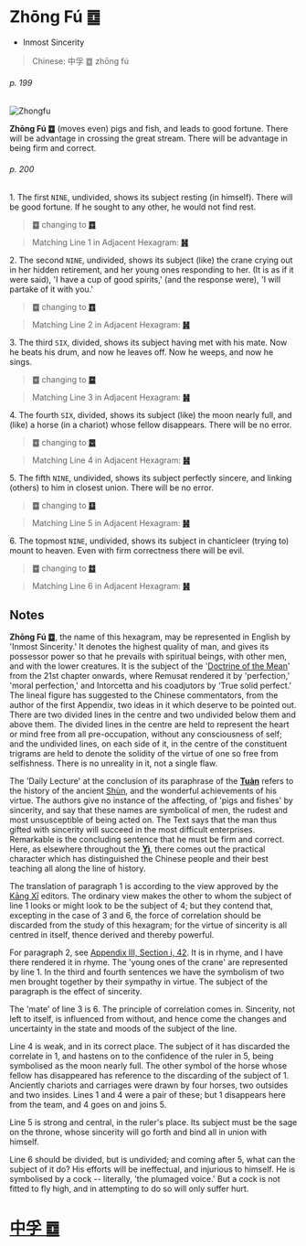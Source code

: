 # Zhōng Fú ䷼

* Inmost Sincerity

> Chinese: 中孚 ䷼ zhōng fú

###### p. 199

![Zhongfu](https://tenetai.com/88o/shapes/61.jpg)

**Zhōng Fú ䷼** (moves even) pigs and fish, and leads to good fortune. There will be advantage in crossing the great stream. There will be advantage in being firm and correct.

###### p. 200

1.<a name="61.1"></a> The first `NINE`, undivided, shows its subject resting (in himself). There will be good fortune. If he sought to any other, he would not find rest.

> **䷼** changing to [**䷺**](e6b6a3huan.md#59.1)

> Matching Line 1 in Adjacent Hexagram: [**䷽**](e5b08fe8bf87xiaoguo.md#62.1)

2.<a name="61.2"></a> The second `NINE`, undivided, shows its subject (like) the crane crying out in her hidden retirement, and her young ones responding to her. (It is as if it were said), 'I have a cup of good spirits,' (and the response were), 'I will partake of it with you.'

> **䷼** changing to [**䷩**](e79b8ayi.md#42.2)

> Matching Line 2 in Adjacent Hexagram: [**䷽**](e5b08fe8bf87xiaoguo.md#62.2)

3.<a name="61.3"></a> The third `SIX`, divided, shows its subject having met with his mate. Now he beats his drum, and now he leaves off. Now he weeps, and now he sings.

> **䷼** changing to [**䷈**](e5b08fe7959cxiaoxu.md#9.3)

> Matching Line 3 in Adjacent Hexagram: [**䷽**](e5b08fe8bf87xiaoguo.md#62.3)

4.<a name="61.4"></a> The fourth `SIX`, divided, shows its subject (like) the moon nearly full, and (like) a horse (in a chariot) whose fellow disappears. There will be no error.

> **䷼** changing to [**䷉**](e5b1a5lv.md#10.4)

> Matching Line 4 in Adjacent Hexagram: [**䷽**](e5b08fe8bf87xiaoguo.md#62.4)

5.<a name="61.5"></a> The fifth `NINE`, undivided, shows its subject perfectly sincere, and linking (others) to him in closest union. There will be no error.

> **䷼** changing to [**䷨**](e68d9fsun.md#41.5)

> Matching Line 5 in Adjacent Hexagram: [**䷽**](e5b08fe8bf87xiaoguo.md#62.5)

6.<a name="61.6"></a> The topmost `NINE`, undivided, shows its subject in chanticleer (trying to) mount to heaven. Even with firm correctness there will be evil.

> **䷼** changing to [**䷻**](e88a82jie.md#60.6)

> Matching Line 6 in Adjacent Hexagram: [**䷽**](e5b08fe8bf87xiaoguo.md#62.6)

## Notes

**Zhōng Fú ䷼**, the name of this hexagram, may be represented in English by 'Inmost Sincerity.' It denotes the highest quality of man, and gives its possessor power so that he prevails with spiritual beings, with other men, and with the lower creatures. It is the subject of the '[Doctrine of the Mean](https://ctext.org/liji/zhong-yong/ens)' from the 21st chapter onwards, where Remusat rendered it by 'perfection,' 'moral perfection,' and Intorcetta and his coadjutors by 'True solid perfect.' The lineal figure has suggested to the Chinese commentators, from the author of the first Appendix, two ideas in it which deserve to be pointed out. There are two divided lines in the centre and two undivided below them and above them. The divided lines in the centre are held to represent the heart or mind free from all pre-occupation, without any consciousness of self; and the undivided lines, on each side of it, in the centre of the constituent trigrams are held to denote the solidity of the virtue of one so free from selfishness. There is no unreality in it, not a single flaw.

The 'Daily Lecture' at the conclusion of its paraphrase of the [**Tuàn**](https://en.wikipedia.org/wiki/Ten_Wings) refers to the history of the ancient [Shùn](https://en.wikipedia.org/wiki/Emperor_Shun), and the wonderful achievements of his virtue. The authors give no instance of the affecting, of 'pigs and fishes' by sincerity, and say that these names are symbolical of men, the rudest and most unsusceptible of being acted on. The Text says that the man thus gifted with sincerity will succeed in the most difficult enterprises. Remarkable is the concluding sentence that he must be firm and correct. Here, as elsewhere throughout the [**Yì**](https://en.wikipedia.org/wiki/I_Ching), there comes out the practical character which has distinguished the Chinese people and their best teaching all along the line of history.

The translation of paragraph 1 is according to the view approved by the [Kāng Xī](https://en.wikipedia.org/wiki/Kangxi_Dictionary) editors. The ordinary view makes the other to whom the subject of line 1 looks or might look to be the subject of 4; but they contend that, excepting in the case of 3 and 6, the force of correlation should be discarded from the study of this hexagram; for the virtue of sincerity is all centred in itself, thence derived and thereby powerful.

For paragraph 2, see [Appendix III, Section i, 42](appendix03s1.md#p-361). It is in rhyme, and I have there rendered it in rhyme. The 'young ones of the crane' are represented by line 1. In the third and fourth sentences we have the symbolism of two men brought together by their sympathy in virtue. The subject of the paragraph is the effect of sincerity.

The 'mate' of line 3 is 6. The principle of correlation comes in. Sincerity, not left to itself, is influenced from without, and hence come the changes and uncertainty in the state and moods of the subject of the line.

Line 4 is weak, and in its correct place. The subject of it has discarded the correlate in 1, and hastens on to the confidence of the ruler in 5, being symbolised as the moon nearly full. The other symbol of the horse whose fellow has disappeared has reference to the discarding of the subject of 1. Anciently chariots and carriages were drawn by four horses, two outsides and two insides. Lines 1 and 4 were a pair of these; but 1 disappears here from the team, and 4 goes on and joins 5.

Line 5 is strong and central, in the ruler's place. Its subject must be the sage on the throne, whose sincerity will go forth and bind all in union with himself.

Line 6 should be divided, but is undivided; and coming after 5, what can the subject of it do? His efforts will be ineffectual, and injurious to himself. He is symbolised by a cock -- literally, 'the plumaged voice.' But a cock is not fitted to fly high, and in attempting to do so will only suffer hurt.

# [中孚 ䷼](e4b8ade5ad9azhongfu_cn.md)
